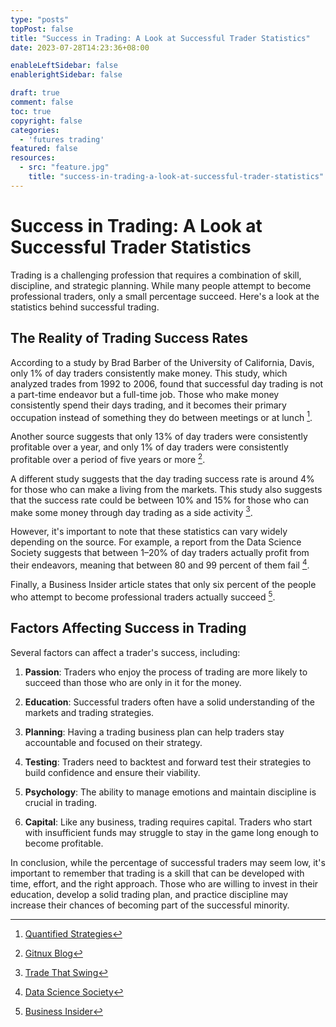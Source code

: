 ```yaml
---
type: "posts"
topPost: false
title: "Success in Trading: A Look at Successful Trader Statistics"
date: 2023-07-28T14:23:36+08:00

enableLeftSidebar: false
enablerightSidebar: false

draft: true
comment: false
toc: true
copyright: false
categories: 
  - 'futures trading'
featured: false
resources: 
  - src: "feature.jpg"
    title: "success-in-trading-a-look-at-successful-trader-statistics"
---
```


# Success in Trading: A Look at Successful Trader Statistics

Trading is a challenging profession that requires a combination of skill, discipline, and strategic planning. While many people attempt to become professional traders, only a small percentage succeed. Here's a look at the statistics behind successful trading.

## The Reality of Trading Success Rates

According to a study by Brad Barber of the University of California, Davis, only 1% of day traders consistently make money. This study, which analyzed trades from 1992 to 2006, found that successful day trading is not a part-time endeavor but a full-time job. Those who make money consistently spend their days trading, and it becomes their primary occupation instead of something they do between meetings or at lunch [^1^].

Another source suggests that only 13% of day traders were consistently profitable over a year, and only 1% of day traders were consistently profitable over a period of five years or more [^2^].

A different study suggests that the day trading success rate is around 4% for those who can make a living from the markets. This study also suggests that the success rate could be between 10% and 15% for those who can make some money through day trading as a side activity [^3^].

However, it's important to note that these statistics can vary widely depending on the source. For example, a report from the Data Science Society suggests that between 1–20% of day traders actually profit from their endeavors, meaning that between 80 and 99 percent of them fail [^4^].

Finally, a Business Insider article states that only six percent of the people who attempt to become professional traders actually succeed [^5^].

## Factors Affecting Success in Trading

Several factors can affect a trader's success, including:

1. **Passion**: Traders who enjoy the process of trading are more likely to succeed than those who are only in it for the money.

2. **Education**: Successful traders often have a solid understanding of the markets and trading strategies.

3. **Planning**: Having a trading business plan can help traders stay accountable and focused on their strategy.

4. **Testing**: Traders need to backtest and forward test their strategies to build confidence and ensure their viability.

5. **Psychology**: The ability to manage emotions and maintain discipline is crucial in trading.

6. **Capital**: Like any business, trading requires capital. Traders who start with insufficient funds may struggle to stay in the game long enough to become profitable.

In conclusion, while the percentage of successful traders may seem low, it's important to remember that trading is a skill that can be developed with time, effort, and the right approach. Those who are willing to invest in their education, develop a solid trading plan, and practice discipline may increase their chances of becoming part of the successful minority.

[^1^]: [Quantified Strategies](https://www.quantifiedstrategies.com/123-pattern-reversal-strategy/)
[^2^]: [Gitnux Blog](https://blog.gitnux.com/day-trading-statistics/#:~:text=Only%2013%25%20of%20day%20traders%20were%20consistently%20profitable%20over%20a,of%20five%20years%20or%20more.)
[^3^]: [Trade That Swing](https://tradethatswing.com/the-day-trading-success-rate-the-real-answer-and-statistics/)
[^4^]: [Data Science Society](https://www.datasciencesociety.net/what-proportion-of-day-traders-find-themselves-profitable/)
[^5^]: [Business Insider](https://www.businessinsider.com/what-percentage-of-traders-make-it-2011-6)

